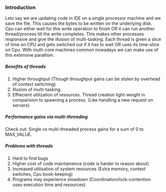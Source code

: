### Introduction

Lets say we are updating code in IDE on a single processor machine and we save the file. This causes the bytes to be written on the underlying disk. Cpu can either wait for this write operation to finish OR it can run another thread/process till the write completes. This makes other processes responsive and give the illusion of multi-tasking. Each thread is given a slice of time on CPU and gets switched out if it has to wait OR uses its time-slice on Cpu. With multi-core machines common nowadays we can make use of this extensive parallism.

##### Benefits of threads

1. Higher throughput (Though throughput gains can be stolen by overhead of context switching)
2. Illusion of multi-tasking.
3. Effiecient utilization of resources. Thread creation light-weight in comparision to spawning a process. (Like handling a new request on servers)

##### Performance gains via multi-threading

Check out: Single vs multi-threaded process gains for a sum of 0 to MAX_VALUE.

##### Problems with threads

1. Hard to find bugs
2. Higher cost of code maintainence (code is harder to reason about)
3. Increased utilisation of system resources (Extra memory, context switches, Cpu book-keeping)
4. Programs may experience slowdown (Coordination/lock-contention uses execution time and resources)
